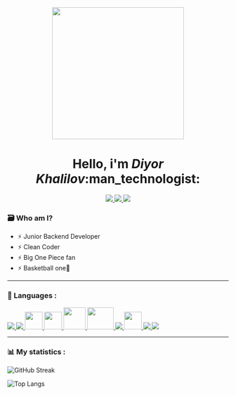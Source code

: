 <div id='social_links' align='center'>
  <img src="https://media3.giphy.com/media/WmkEhAIyWfpm1vdVcg/giphy.gif?cid=ecf05e47pftcm01rqcrlimi7e4601n66jibt42hprn3nv4qf&ep=v1_gifs_search&rid=giphy.gif&ct=g" width="300"/>
  <h1>Hello, i'm <i>Diyor Khalilov</i>:man_technologist:</h1>
  <a href="https://instagram.com/ldf__m">
    <img src="https://img.shields.io/badge/instagram-red?logo=instagram&logoColor=white&style=for-the-badge"/>
  </a>
  <a href="https://t.me/ldf_m">
    <img src="https://img.shields.io/badge/telegram-blue?logo=telegram&logoColor=white&style=for-the-badge"/>
  </a>
  <a href="https://github.com/DIYballPLAYER">
    <img src="https://img.shields.io/badge/github-black?logo=github&logoColor=white&style=for-the-badge"/>
  </a><br>
  <img src="https://komarev.com/ghpvc/?username=WrldEngine&style=flat-square&color=yellow" alt=""/>
</div>

### :card_file_box: Who am I?
- :zap: Junior Backend Developer
- :zap: Clean Coder
- :zap: Big One Piece fan
- :zap: Basketball one🫶
---
### :page_facing_up: Languages :
<div>
    <a href="https://www.python.org" target="_blank"> <img src="https://img.icons8.com/color/48/000000/python.png"/> </a>
    <a href="https://docs.djangoproject.com/en/3.2/" target="_blank"> <img src="https://img.icons8.com/color/48/000000/django.png"/> </a>
    <a href="https://alembic.sqlalchemy.org/en/latest/" target="_blank"> <img src="https://avatars.githubusercontent.com/u/1066203?s=200&v=4" height='40px', width="40px"/> </a>
    <a href="https://docs.aiogram.dev/en/latest/" target="_blank"> <img src="https://docs.aiogram.dev/en/latest/_static/logo.png" height='40px', width="40px"/> </a>
    <a href="https://selenium-python.readthedocs.io/" target="_blank"> <img src="https://selenium-python.readthedocs.io/_static/logo.png" width="50"/> </a>
     <a href="https://www.django-rest-framework.org/" target="_blank"> <img src="https://storage.caktusgroup.com/media/blog-images/drf-logo2.png" height='50px', width="60px"/> </a>
    <a href="https://docs.docker.com/" target="_blank"> <img src="https://img.icons8.com/color/48/000000/docker.png"/> </a>
    <a href="https://www.postgresql.org/docs/" target="_blank"> <img src="https://www.postgresql.org//media/img/about/press/elephant.png" height='40px', width="40px"/> </a>  
    <a href="https://git-scm.com/" target="_blank"> <img src="https://img.icons8.com/color/48/000000/git.png"/> </a> 
    <a href="https://docs.github.com/en" target="_blank"> <img src="https://img.icons8.com/ios-filled/50/000000/github.png"/> </a> 
</div>

---
### :bar_chart: My statistics :

![GitHub Streak](http://github-readme-streak-stats.herokuapp.com?user=DIYballPLAYER&theme=dark&background=000000)

![Top Langs](https://github-readme-stats.vercel.app/api/top-langs/?username=DIYballPLAYER&layout=compact&theme=vision-friendly-dark)
